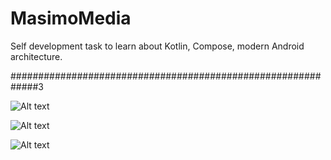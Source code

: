 # MasimoMedia


Self development task to learn about Kotlin, Compose, modern Android architecture.

#############################################################3

![Alt text](player.png)

![Alt text](Rooms.png)

![Alt text](Settings.png)

